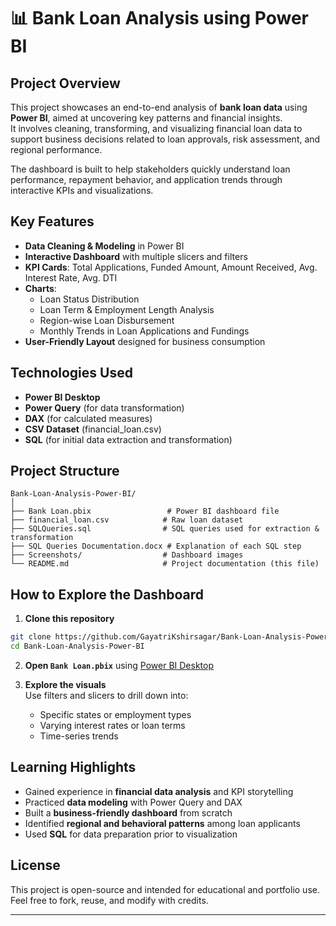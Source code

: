 # 📊 Bank Loan Analysis using Power BI

## Project Overview

This project showcases an end-to-end analysis of **bank loan data** using **Power BI**, aimed at uncovering key patterns and financial insights.  
It involves cleaning, transforming, and visualizing financial loan data to support business decisions related to loan approvals, risk assessment, and regional performance.

The dashboard is built to help stakeholders quickly understand loan performance, repayment behavior, and application trends through interactive KPIs and visualizations.

## Key Features

- **Data Cleaning & Modeling** in Power BI
- **Interactive Dashboard** with multiple slicers and filters
- **KPI Cards**: Total Applications, Funded Amount, Amount Received, Avg. Interest Rate, Avg. DTI
- **Charts**:
  - Loan Status Distribution
  - Loan Term & Employment Length Analysis
  - Region-wise Loan Disbursement
  - Monthly Trends in Loan Applications and Fundings
- **User-Friendly Layout** designed for business consumption

## Technologies Used

- **Power BI Desktop**
- **Power Query** (for data transformation)
- **DAX** (for calculated measures)
- **CSV Dataset** (financial_loan.csv)
- **SQL** (for initial data extraction and transformation)

## Project Structure

```
Bank-Loan-Analysis-Power-BI/
│
├── Bank Loan.pbix                 # Power BI dashboard file
├── financial_loan.csv            # Raw loan dataset
├── SQLQueries.sql                # SQL queries used for extraction & transformation
├── SQL Queries Documentation.docx # Explanation of each SQL step
├── Screenshots/                  # Dashboard images
└── README.md                     # Project documentation (this file)
```

## How to Explore the Dashboard

1. **Clone this repository**

```bash
git clone https://github.com/GayatriKshirsagar/Bank-Loan-Analysis-Power-BI.git
cd Bank-Loan-Analysis-Power-BI
```

2. **Open `Bank Loan.pbix`** using [Power BI Desktop](https://powerbi.microsoft.com/en-us/desktop/)

3. **Explore the visuals**  
   Use filters and slicers to drill down into:
   - Specific states or employment types
   - Varying interest rates or loan terms
   - Time-series trends

## Learning Highlights

- Gained experience in **financial data analysis** and KPI storytelling
- Practiced **data modeling** with Power Query and DAX
- Built a **business-friendly dashboard** from scratch
- Identified **regional and behavioral patterns** among loan applicants
- Used **SQL** for data preparation prior to visualization

## License

This project is open-source and intended for educational and portfolio use.  
Feel free to fork, reuse, and modify with credits.

---
